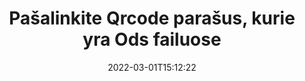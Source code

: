 ---
############################# Static ############################
layout: "auto-gen-signature"
date: 2022-03-01T15:12:22
draft: false
operation: Delete
signaturetype: Qrcode
fileformat: Ods
productName: .NET
lang: lt
productCode: net
otherformats: pdf doc docx docm dot dotm dotx odt ott rtf xls xlsx xlsm xlsb csv ods ots xltx xltm ppt pptx pps ppsx odp otp potx potm pptm ppsm
breadcrumb: Put Qrcode signature on Ods for C#

############################# Head ############################
head_title: "Ištrinkite Qrcode parašus iš Ods failų naudodami C#"
head_description: "Konkrečius Qrcode parašus iš pasirašytų Ods dokumentų galima lengvai ištrinti naudojant trumpą .NET kodą."

############################# Header ############################
title: "Pašalinkite Qrcode parašus, kurie yra Ods failuose"
description: "Ištrinkite įvairius Qrcode parašus iš Ods dokumentų. Norint pašalinti Qrcode parašus, reikia paprasto C# kodo."
bg_image: "https://cms.admin.containerize.com/templates/aspose/App_Themes/V3/images/bg/header1.png"
bg_overlay: false
button:
    enable: true

############################# SubMenu ############################
submenu:
    enable: true

    left:
        img_alt: "GroupDocs.Signature for .NET"
        image: "https://cms.admin.containerize.com/templates/groupdocs/images/product-logos/90x90-noborder/groupdocs-signature-net.png"
        product: "GroupDocs.Signature"
        platform: ".NET"



############################# About ############################
about:
    enable: true
    title: "Gaukite informacijos apie GroupDocs.Signature for .NET API funkcijas"
    content: |
        [GroupDocs.Signature for .NET](https://products.groupdocs.com/signature/net/) API suteikia daug būdų, kaip apdoroti dokumentus naudojant elektroninius parašus. Galimi skaitmeniniai parašai, tokie kaip tekstai, vaizdai, skaitmeniniai sertifikatai, brūkšniniai kodai, QR kodai, antspaudai ar metaduomenys. Klientai turi galimybę pridėti, ištrinti, atnaujinti, tikrinti ar ieškoti skaitmeninių parašų PDF, MS Word dokumentuose, MS Excel darbaknygėse, MS PowerPoint pristatymuose, Adobe Photoshop failuose ir įvairiuose vaizdo formatuose. Pateikiama daugybė naudingų funkcijų ir nustatymų.
    

############################# Steps ############################
steps:
    enable: true
    title_left: "Kaip pašalinti Qrcode parašus iš Ods dokumento"
    content_left: |
        [GroupDocs.Signature for .NET](https://products.groupdocs.com/signature/net/) yra naudinga funkcija, skirta išvalyti Ods dokumentus nuo Qrcode parašų naudojant kelias kodo eilutes.
        
        * Pirma, kaip konstruktoriaus parametrą sukurkite parašo objektą, perduodantį kelią į jūsų dokumentą.
        * Tada sukurkite atitinkamą parašo objektą ir nustatykite jo unikalų identifikatorių.
        * Po to iškvieskite Delete metodą, perduodantį parašo objektą, kurį reikia ištrinti.
        * Galiausiai proceso operacijos rezultatai.

    title_right: "Sistemos reikalavimai"
    content_right: |
        GroupDocs.Signature for .NET palaikomos visose pagrindinėse platformose ir operacinėse sistemose. Prieš vykdydami toliau pateiktą kodą, įsitikinkite, kad jūsų sistemoje yra įdiegtos šios būtinos sąlygos.

        * Operacinės sistemos: Microsoft Windows, Linux, MacOS
        * Kūrimo aplinkos: Microsoft Visual Studio, Xamarin, MonoDevelop
        * Frameworks: .NET Framework, .NET Standard, .NET Core, Mono
        * Atsisiųskite naujausią GroupDocs.Signature for .NET versiją iš [Nuget](https://www.nuget.org/packages/groupdocs.signature)
         
    code: |
        ```csharp    
                
        // Set up input Ods file
        string filePath = "input.ods";

        // Instantiate Signature for input file
        using (GroupDocs.Signature.Signature signature = new GroupDocs.Signature.Signature(filePath))
        {
                // Id of signature which is supposed to be deleted
                // such Id may be obtained as result of search operation
                string id = "eff64a14-dad9-47b0-88e5-2ee4e3604e71";

                // provide signature features to delete
                // set up particular signature id
                QrCodeSignature signatureToDelete = new QrCodeSignature(id);

                // delete signature
                bool deleteResult = signature.Delete(signatureToDelete);

                // process deletion result
                if (deleteResult)
                {
                    Console.WriteLine("Signature was deleted successfully!");
                }
        }
        ```

############################# Demos ############################
demos:
    enable: true
    title: "Pasirašymas naudojant Qrcode parašus Tiesioginė demonstracija"
    content: |
       Pridėkite įvairių elektroninių parašų prie Ods failo dabar, apsilankę [GroupDocs.Signature App](https://products.groupdocs.app/signature/family) svetainėje.          

############################# More Formats ############################
more_formats:
    enable: true
    title: "Ištrinkite savo Qrcode parašus naudodami C#"
    content: |
        "El. parašų, kurie buvo pridėti prie įvairių formatų dokumentų, panaikinimas. Greitai pašalinkite parašus be papildomo kodo."
    format: 
       
       
back_to_top:
    enable: true
---